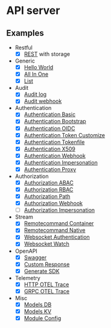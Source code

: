 # API server

## Examples

- Restful
  * [x] [REST](./examples/rest) with storage
- Generic
  * [x] [Hello World](./examples/hello)
  * [x] [All In One](./examples/all-in-one)
  * [x] [List](./examples/list)
- Audit
  * [x] [Audit log](./examples/audit-log)
  * [x] [Audit webhook](./examples/audit-webhook)
- Authentication
  * [x] [Authentication Basic](./examples/authn-basic)
  * [x] [Authentication Bootstrap](./examples/authn-bootstrap)
  * [x] [Authentication OIDC](./examples/authn-oidc)
  * [x] [Authentication Token Customize](./examples/authn-token-customize)
  * [x] [Authentication Tokenfile](./examples/authn-tokenfile)
  * [x] [Authentication X509](./examples/authn-x509)
  * [x] [Authentication Webhook](./examples/authn-webhook)
  * [x] [Authentication Impersonation](./examples/authn-impersonation)
  * [x] [Authentication Proxy](./examples/authn-proxy)
- Authorization
  * [x] [Authorization ABAC](./examples/authz-abac)
  * [x] [Authorization RBAC](./examples/authz-rbac)
  * [x] [Authorization Path](./examples/authz-path)
  * [x] [Authorization Webhook](./examples/authz-webhook)
  * [ ] [Authorization Impersonation](./examples/authz-impersonation)
- Stream
  * [x] [Remotecommand Container](./examples/remotecommand-container)
  * [x] [Remotecommand Native](./examples/remotecommand-native)
  * [x] [Websocket Authentication](./examples/websocket-auth)
  * [x] [Websocket Watch](./examples/websocket-watch)
- OpenAPI
  * [x] [Swagger](./examples/swagger)
  * [x] [Custom Response](./examples/custom-response)
  * [x] [Generate SDK](./examples/gen-sdk)
- Telemetry
  * [x] [HTTP OTEL Trace](./examples/otel-trace)
  * [x] [GRPC OTEL Trace](./examples/otel-trace-grpc)
- Misc
  * [x] [Models DB](./examples/models-db)
  * [x] [Models KV](./examples/models-kv)
  * [x] [Module Config](./examples/module-config)
